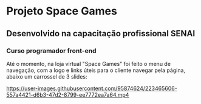 <h1> Projeto Space Games </h1>
<h2> Desenvolvido na capacitação profissional SENAI </h2>
<h3>Curso programador front-end</h3>
<p> Até o momento, na loja virtual "Space Games" foi feito o menu de navegação, com a logo e links úteis para o cliente navegar pela página, 
abaixo um carrossel de 3 slides: <br>


https://user-images.githubusercontent.com/95874624/223465606-557a4421-d6b3-47d2-8799-ee7772ea7a64.mp4


</p>
